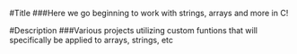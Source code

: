 #Title
###Here we go beginning to work with strings, arrays and more in C!

#Description
###Various projects utilizing custom funtions that will specifically be applied to 
arrays, strings, etc
